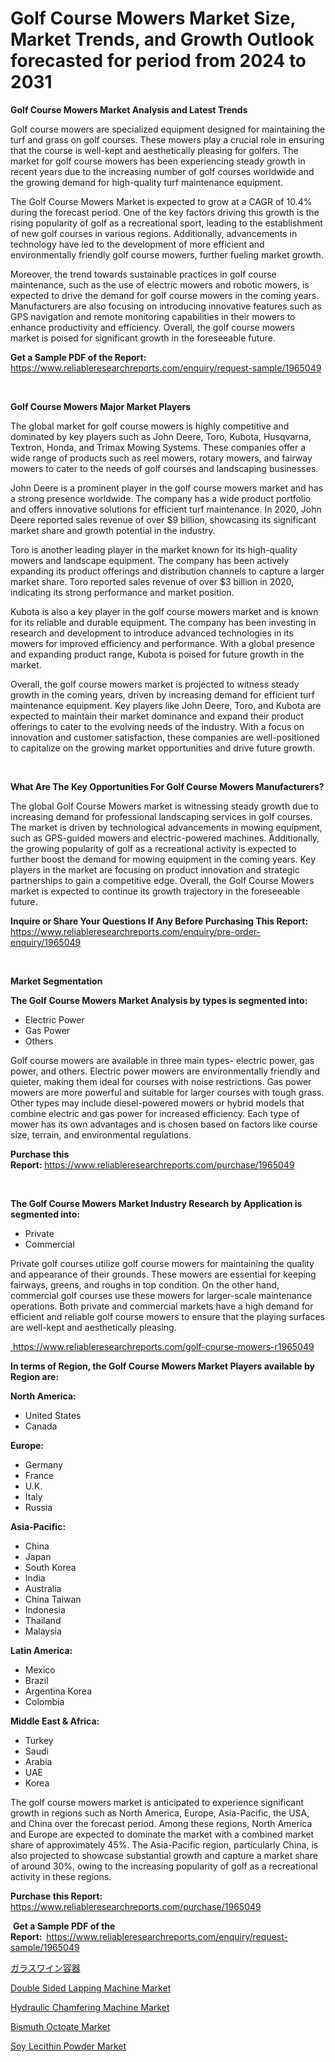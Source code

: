 <p><h1>Golf Course Mowers Market Size, Market Trends, and Growth Outlook forecasted for period from 2024 to 2031</h1></p><p><strong>Golf Course Mowers Market Analysis and Latest Trends</strong></p>
<p><p>Golf course mowers are specialized equipment designed for maintaining the turf and grass on golf courses. These mowers play a crucial role in ensuring that the course is well-kept and aesthetically pleasing for golfers. The market for golf course mowers has been experiencing steady growth in recent years due to the increasing number of golf courses worldwide and the growing demand for high-quality turf maintenance equipment.</p><p>The Golf Course Mowers Market is expected to grow at a CAGR of 10.4% during the forecast period. One of the key factors driving this growth is the rising popularity of golf as a recreational sport, leading to the establishment of new golf courses in various regions. Additionally, advancements in technology have led to the development of more efficient and environmentally friendly golf course mowers, further fueling market growth.</p><p>Moreover, the trend towards sustainable practices in golf course maintenance, such as the use of electric mowers and robotic mowers, is expected to drive the demand for golf course mowers in the coming years. Manufacturers are also focusing on introducing innovative features such as GPS navigation and remote monitoring capabilities in their mowers to enhance productivity and efficiency. Overall, the golf course mowers market is poised for significant growth in the foreseeable future.</p></p>
<p><strong>Get a Sample PDF of the Report:&nbsp;</strong> <a href="https://www.reliableresearchreports.com/enquiry/request-sample/1965049">https://www.reliableresearchreports.com/enquiry/request-sample/1965049</a></p>
<p>&nbsp;</p>
<p><strong>Golf Course Mowers Major Market Players</strong></p>
<p><p>The global market for golf course mowers is highly competitive and dominated by key players such as John Deere, Toro, Kubota, Husqvarna, Textron, Honda, and Trimax Mowing Systems. These companies offer a wide range of products such as reel mowers, rotary mowers, and fairway mowers to cater to the needs of golf courses and landscaping businesses.</p><p>John Deere is a prominent player in the golf course mowers market and has a strong presence worldwide. The company has a wide product portfolio and offers innovative solutions for efficient turf maintenance. In 2020, John Deere reported sales revenue of over $9 billion, showcasing its significant market share and growth potential in the industry.</p><p>Toro is another leading player in the market known for its high-quality mowers and landscape equipment. The company has been actively expanding its product offerings and distribution channels to capture a larger market share. Toro reported sales revenue of over $3 billion in 2020, indicating its strong performance and market position.</p><p>Kubota is also a key player in the golf course mowers market and is known for its reliable and durable equipment. The company has been investing in research and development to introduce advanced technologies in its mowers for improved efficiency and performance. With a global presence and expanding product range, Kubota is poised for future growth in the market.</p><p>Overall, the golf course mowers market is projected to witness steady growth in the coming years, driven by increasing demand for efficient turf maintenance equipment. Key players like John Deere, Toro, and Kubota are expected to maintain their market dominance and expand their product offerings to cater to the evolving needs of the industry. With a focus on innovation and customer satisfaction, these companies are well-positioned to capitalize on the growing market opportunities and drive future growth.</p></p>
<p>&nbsp;</p>
<p><strong>What Are The Key Opportunities For Golf Course Mowers Manufacturers?</strong></p>
<p><p>The global Golf Course Mowers market is witnessing steady growth due to increasing demand for professional landscaping services in golf courses. The market is driven by technological advancements in mowing equipment, such as GPS-guided mowers and electric-powered machines. Additionally, the growing popularity of golf as a recreational activity is expected to further boost the demand for mowing equipment in the coming years. Key players in the market are focusing on product innovation and strategic partnerships to gain a competitive edge. Overall, the Golf Course Mowers market is expected to continue its growth trajectory in the foreseeable future.</p></p>
<p><strong>Inquire or Share Your Questions If Any Before Purchasing This Report:</strong> <a href="https://www.reliableresearchreports.com/enquiry/pre-order-enquiry/1965049">https://www.reliableresearchreports.com/enquiry/pre-order-enquiry/1965049</a></p>
<p>&nbsp;</p>
<p><strong>Market Segmentation</strong></p>
<p><strong>The Golf Course Mowers Market Analysis by types is segmented into:</strong></p>
<p><ul><li>Electric Power</li><li>Gas Power</li><li>Others</li></ul></p>
<p><p>Golf course mowers are available in three main types- electric power, gas power, and others. Electric power mowers are environmentally friendly and quieter, making them ideal for courses with noise restrictions. Gas power mowers are more powerful and suitable for larger courses with tough grass. Other types may include diesel-powered mowers or hybrid models that combine electric and gas power for increased efficiency. Each type of mower has its own advantages and is chosen based on factors like course size, terrain, and environmental regulations.</p></p>
<p><strong>Purchase this Report:&nbsp;</strong><a href="https://www.reliableresearchreports.com/purchase/1965049">https://www.reliableresearchreports.com/purchase/1965049</a></p>
<p>&nbsp;</p>
<p><strong>The Golf Course Mowers Market Industry Research by Application is segmented into:</strong></p>
<p><ul><li>Private</li><li>Commercial</li></ul></p>
<p><p>Private golf courses utilize golf course mowers for maintaining the quality and appearance of their grounds. These mowers are essential for keeping fairways, greens, and roughs in top condition. On the other hand, commercial golf courses use these mowers for larger-scale maintenance operations. Both private and commercial markets have a high demand for efficient and reliable golf course mowers to ensure that the playing surfaces are well-kept and aesthetically pleasing.</p></p>
<p><a href="https://www.reliableresearchreports.com/golf-course-mowers-r1965049">&nbsp;https://www.reliableresearchreports.com/golf-course-mowers-r1965049</a></p>
<p><strong>In terms of Region, the Golf Course Mowers Market Players available by Region are:</strong></p>
<p>
    <p> <strong> North America: </strong>
        <ul>
            <li>United States</li>
            <li>Canada</li>
        </ul>
        </p> 
    <p> <strong> Europe: </strong>
        <ul>
            <li>Germany</li>
            <li>France</li>
            <li>U.K.</li>
            <li>Italy</li>
            <li>Russia</li>
        </ul>
        </p> 
    <p> <strong> Asia-Pacific: </strong>
        <ul>
            <li>China</li>
            <li>Japan</li>
            <li>South Korea</li>
            <li>India</li>
            <li>Australia</li>
            <li>China Taiwan</li>
            <li>Indonesia</li>
            <li>Thailand</li>
            <li>Malaysia</li>
        </ul>
        </p> 
    <p> <strong> Latin America: </strong>
        <ul>
            <li>Mexico</li>
            <li>Brazil</li>
            <li>Argentina Korea</li>
            <li>Colombia</li>
        </ul>
        </p> 
    <p> <strong> Middle East & Africa: </strong>
        <ul>
            <li>Turkey</li>
            <li>Saudi</li>
            <li>Arabia</li>
            <li>UAE</li>
            <li>Korea</li>
        </ul>
    </p>
    </p>
<p><p>The golf course mowers market is anticipated to experience significant growth in regions such as North America, Europe, Asia-Pacific, the USA, and China over the forecast period. Among these regions, North America and Europe are expected to dominate the market with a combined market share of approximately 45%. The Asia-Pacific region, particularly China, is also projected to showcase substantial growth and capture a market share of around 30%, owing to the increasing popularity of golf as a recreational activity in these regions.</p></p>
<p><strong>Purchase this Report: </strong><a href="https://www.reliableresearchreports.com/purchase/1965049">https://www.reliableresearchreports.com/purchase/1965049</a></p>
<p>&nbsp;<strong>Get a Sample PDF of the Report:&nbsp;&nbsp;</strong><a href="https://www.reliableresearchreports.com/enquiry/request-sample/1965049">https://www.reliableresearchreports.com/enquiry/request-sample/1965049</a></p>
<p><strong></strong></p>
<p><p><a href="https://github.com/efcvopdgkdx128/Market-Research-Report-List-1/blob/main/774581333603.md">ガラスワイン容器</a></p><p><a href="https://github.com/jj19131/Market-Research-Report-List-2/blob/main/double-sided-lapping-machine-market.md">Double Sided Lapping Machine Market</a></p><p><a href="https://github.com/marloy8/Market-Research-Report-List-4/blob/main/hydraulic-chamfering-machine-market.md">Hydraulic Chamfering Machine Market</a></p><p><a href="https://issuu.com/reportprime-2/docs/bismuth-octoate-market-size-2030.pptx">Bismuth Octoate Market</a></p><p><a href="https://issuu.com/reportprime-2/docs/soy-lecithin-powder-market-size-2030.pptx">Soy Lecithin Powder Market</a></p></p>